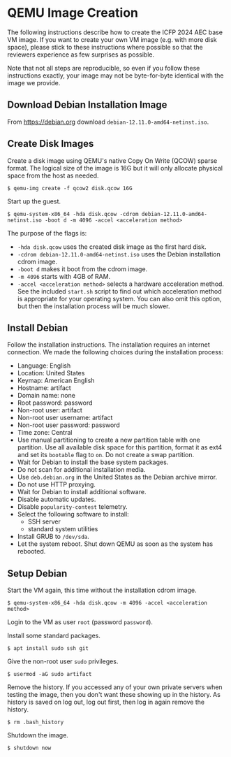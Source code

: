# QEMU Image Creation

The following instructions describe how to create the ICFP 2024 AEC base VM
image. If you want to create your own VM image (e.g. with more disk space),
please stick to these instructions where possible so that the reviewers
experience as few surprises as possible.

Note that not all steps are reproducible, so even if you follow these
instructions exactly, your image may not be byte-for-byte identical with the
image we provide.

## Download Debian Installation Image

From https://debian.org download `debian-12.11.0-amd64-netinst.iso`.

## Create Disk Images

Create a disk image using QEMU's native Copy On Write (QCOW) sparse format.
The logical size of the image is 16G but it will only allocate physical space
from the host as needed.

```
$ qemu-img create -f qcow2 disk.qcow 16G
```

Start up the guest.

```
$ qemu-system-x86_64 -hda disk.qcow -cdrom debian-12.11.0-amd64-netinst.iso -boot d -m 4096 -accel <acceleration method>
```

The purpose of the flags is:

- `-hda disk.qcow` uses the created disk image as the first hard disk.
- `-cdrom debian-12.11.0-amd64-netinst.iso` uses the Debian installation
  cdrom image.
- `-boot d` makes it boot from the cdrom image.
- `-m 4096` starts with 4GB of RAM.
- `-accel <acceleration method>` selects a hardware acceleration method. See
  the included `start.sh` script to find out which acceleration method is
  appropriate for your operating system. You can also omit this option, but
  then the installation process will be much slower.

## Install Debian

Follow the installation instructions. The installation requires an internet
connection. We made the following choices during the installation process:

* Language: English
* Location: United States
* Keymap: American English
* Hostname: artifact
* Domain name: none
* Root password: password
* Non-root user: artifact
* Non-root user username: artifact
* Non-root user password: password
* Time zone: Central
* Use manual partitioning to create a new partition table with one partition.
  Use all available disk space for this partition, format it as ext4 and set
  its `bootable` flag to `on`. Do not create a swap partition.
* Wait for Debian to install the base system packages.
* Do not scan for additional installation media.
* Use `deb.debian.org` in the United States as the Debian archive mirror.
* Do not use HTTP proxying.
* Wait for Debian to install additional software.
* Disable automatic updates.
* Disable `popularity-contest` telemetry.
* Select the following software to install:
  * SSH server
  * standard system utilities
* Install GRUB to `/dev/sda`.
* Let the system reboot. Shut down QEMU as soon as the system has rebooted.

## Setup Debian

Start the VM again, this time without the installation cdrom image.

```
$ qemu-system-x86_64 -hda disk.qcow -m 4096 -accel <acceleration method>
```

Login to the VM as user `root` (password `password`).

Install some standard packages.

```
$ apt install sudo ssh git
```

Give the non-root user `sudo` privileges.

```
$ usermod -aG sudo artifact
```

Remove the history. If you accessed any of your own private servers when
testing the image, then you don't want these showing up in the history.
As history is saved on log out, log out first, then log in again remove the history.

```
$ rm .bash_history
```

Shutdown the image.

```
$ shutdown now
```
